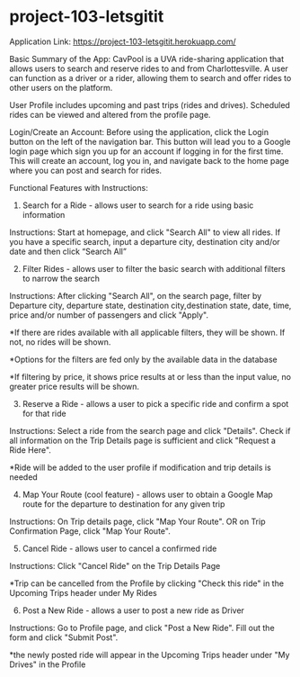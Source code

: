 # project-103-letsgitit

Application Link: https://project-103-letsgitit.herokuapp.com/

Basic Summary of the App:
CavPool is a UVA ride-sharing application that allows users to search and reserve rides to and from Charlottesville. A user can function as a driver or a rider, allowing them to search and offer rides to other users on the platform. 

User Profile includes upcoming and past trips (rides and drives). Scheduled rides can be viewed and altered from the profile page. 

Login/Create an Account: 
Before using the application, click the Login button on the left of the navigation bar. This button will lead you to a Google login page which sign you up for an account if logging in for the first time. This will create an account, log you in, and navigate back to the home page where you can post and search for rides. 


Functional Features with Instructions:

1. Search for a Ride  - allows user to search for a ride using basic information

Instructions: Start at homepage, and click "Search All" to view all rides. If you have a specific search, input a             departure city, destination city and/or date and then click “Search All” 

2. Filter Rides - allows user to filter the basic search with additional filters to narrow the search

Instructions: After clicking "Search All", on the search page, filter by Departure city, departure state, destination         city,destination state, date, time, price and/or number of passengers and click "Apply". 

*If there are rides available with all applicable filters, they will be shown. If not, no rides will be shown. 

*Options for the filters are fed only by the available data in the database

*If filtering by price, it shows price results at or less than the input value, no greater price results will be                shown.
  
3. Reserve a Ride - allows a user to pick a specific ride and confirm a spot for that ride

Instructions: Select a ride from the search page and click "Details". Check if all information on the Trip Details page       is sufficient and click "Request a Ride Here". 

*Ride will be added to the user profile if modification and trip details is needed

4. Map Your Route (cool feature) - allows user to obtain a Google Map route for the departure to destination for any given trip

Instructions: On Trip details page, click "Map Your Route". OR on Trip Confirmation Page, click "Map Your Route". 

5. Cancel Ride - allows user to cancel a confirmed ride

Instructions: Click "Cancel Ride" on the Trip Details Page

*Trip can be cancelled from the Profile by clicking "Check this ride" in the Upcoming Trips header under My Rides

6. Post a New Ride - allows a user to post a new ride as Driver 

Instructions: Go to Profile page, and click "Post a New Ride". Fill out the form and click "Submit Post". 

*the newly posted ride will appear in the Upcoming Trips header under "My Drives" in the Profile


